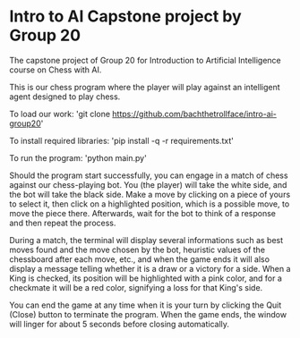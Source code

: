 # Intro to AI Capstone project by Group 20
The capstone project of Group 20 for Introduction to Artificial Intelligence course on Chess with AI.

This is our chess program where the player will play against an intelligent agent designed to play chess.

To load our work: 'git clone https://github.com/bachthetrollface/intro-ai-group20'

To install required libraries: 'pip install -q -r requirements.txt'

To run the program: 'python main.py'

Should the program start successfully, you can engage in a match of chess against our chess-playing bot. You (the player) will take the white side, and the bot will take the black side. Make a move by clicking on a piece of yours to select it, then click on a highlighted position, which is a possible move, to move the piece there. Afterwards, wait for the bot to think of a response and then repeat the process.

During a match, the terminal will display several informations such as best moves found and the move chosen by the bot, heuristic values of the chessboard after each move, etc., and when the game ends it will also display a message telling whether it is a draw or a victory for a side. When a King is checked, its position will be highlighted with a pink color, and for a checkmate it will be a red color, signifying a loss for that King's side.

You can end the game at any time when it is your turn by clicking the Quit (Close) button to terminate the program. When the game ends, the window will linger for about 5 seconds before closing automatically.

